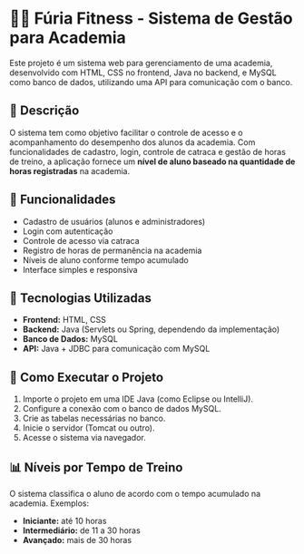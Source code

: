 # 🏋️‍♂️ Fúria Fitness - Sistema de Gestão para Academia

Este projeto é um sistema web para gerenciamento de uma academia, desenvolvido com HTML, CSS no frontend, Java no backend, e MySQL como banco de dados, utilizando uma API para comunicação com o banco.

## 📌 Descrição

O sistema tem como objetivo facilitar o controle de acesso e o acompanhamento do desempenho dos alunos da academia. Com funcionalidades de cadastro, login, controle de catraca e gestão de horas de treino, a aplicação fornece um **nível de aluno baseado na quantidade de horas registradas** na academia.

## 🔧 Funcionalidades

- Cadastro de usuários (alunos e administradores)
- Login com autenticação
- Controle de acesso via catraca
- Registro de horas de permanência na academia
- Níveis de aluno conforme tempo acumulado
- Interface simples e responsiva

## 🧰 Tecnologias Utilizadas

- **Frontend:** HTML, CSS
- **Backend:** Java (Servlets ou Spring, dependendo da implementação)
- **Banco de Dados:** MySQL
- **API:** Java + JDBC para comunicação com MySQL

## 🚀 Como Executar o Projeto

1. Importe o projeto em uma IDE Java (como Eclipse ou IntelliJ).
2. Configure a conexão com o banco de dados MySQL.
3. Crie as tabelas necessárias no banco.
4. Inicie o servidor (Tomcat ou outro).
5. Acesse o sistema via navegador.

## 📊 Níveis por Tempo de Treino

O sistema classifica o aluno de acordo com o tempo acumulado na academia. Exemplos:

- **Iniciante:** até 10 horas
- **Intermediário:** de 11 a 30 horas
- **Avançado:** mais de 30 horas



